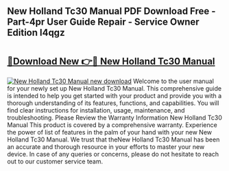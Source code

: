 ## New Holland Tc30 Manual PDF Download Free - Part-4pr User Guide Repair - Service Owner Edition l4qgz

# <h2><a href="http://bc94446.oget.top/?id=New+Holland+Tc30+Manual">🔗Download New 👉🔴 New Holland Tc30 Manual</a></h2>

[![New Holland Tc30 Manual new download](https://i.imgur.com/5g1atiW.png)](http://bc94446.oget.top/?id=New+Holland+Tc30+Manual)
Welcome to the user manual for your newly set up New Holland Tc30 Manual. This comprehensive guide is intended to help you get started with your product and provide you with a thorough understanding of its features, functions, and capabilities. You will find clear instructions for installation, usage, maintenance, and troubleshooting. Please Review the Warranty Information New Holland Tc30 Manual This product is covered by a comprehensive warranty. Experience the power of list of features in the palm of your hand with your new New Holland Tc30 Manual. We trust that theNew Holland Tc30 Manual has been an accurate and thorough resource in your efforts to master your new device. In case of any queries or concerns, please do not hesitate to reach out to our customer service team.
